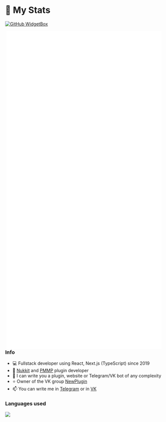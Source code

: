 # 👋 My Stats

[![GitHub WidgetBox](https://github-widgetbox.vercel.app/api/profile?username=BlusteryS&data=followers,repositories,stars,commits&theme=darkmode)](https://github.com/Jurredr/github-widgetbox)

<img align='right' src='github-metrics.svg'>

### Info
- 💻 Fullstack developer using React, Next.js (TypeScript) since 2019
- 🌱 [Nukkit](https://github.com/CloudBurstMC/Nukkit) and [PMMP](https://github.com/pmmp/PocketMine-MP) plugin developer
- 🍺 I can write you a plugin, website or Telegram/VK bot of any complexity
- ⭐ Owner of the VK group [NewPlugin](https://vk.com/newplugin)
- 📫 You can write me in [Telegram](https://t.me/blusterysasha) or in [VK](https://vk.me/blusterysasha)

### Languages used
<img src="https://github-readme-stats.vercel.app/api/wakatime?username=BlusteryS&layout=compact&theme=react" width=40%>
